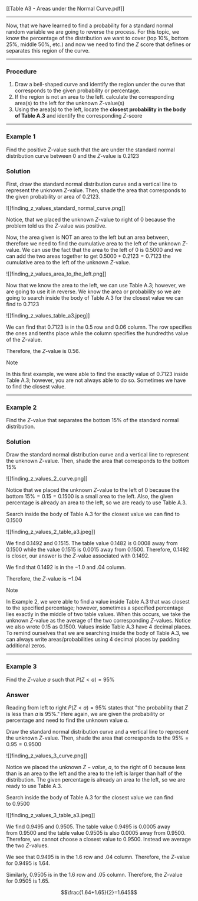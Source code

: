 [[Table A3 - Areas under the Normal Curve.pdf]]
- - -
Now, that we have learned to find a probability for a standard normal random variable we are going to reverse the process. For this topic, we know the percentage of the distribution we want to cover (top 10%, bottom 25%, middle 50%, etc.) and now we need to find the $Z$ score that defines or separates this region of the curve.
****
### Procedure
1. Draw a bell-shaped curve and identify the region under the curve that corresponds to the given probability or percentage.
2. If the region is not an area to the left. calculate the corresponding area(s) to the left for the unknown $Z$-value(s)
3. Using the area(s) to the left, locate the **closest probability in the body of Table A.3** and identify the corresponding $Z$-score

- - -
### Example 1
Find the positive $Z$-value such that the are under the standard normal distribution curve between 0 and the $Z$-value is $0.2123$

### Solution
First, draw the standard normal distribution curve and a vertical line to represent the unknown $Z$-value. Then, shade the area that corresponds to the given probability or area of $0.2123$.

![[finding_z_values_standard_normal_curve.png]]

Notice, that we placed the unknown $Z$-value to right of 0 because the problem told us the $Z$-value was positive.

Now, the area given is NOT an area to the left but an area between, therefore we need to find the cumulative area to the left of the unknown $Z$-value. We can use the fact that the area to the left of 0 is $0.5000$ and we can add the two areas together to get $0.5000 + 0.2123 = 0.7123$ the cumulative area to the left of the unknown $Z$-value.

![[finding_z_values_area_to_the_left.png]]

Now that we know the area to the left, we can use Table A.3; however, we are going to use it in reverse. We know the area or probability so we are going to search inside the body of Table A.3 for the closest value we can find to $0.7123$

![[finding_z_values_table_a3.jpeg]]

We can find that $0.7123$ is in the $0.5$ row and $0.06$ column. The row specifies the ones and tenths place while the column specifies the hundredths value of the $Z$-value.

Therefore, the $Z$-value is $0.56$.


> [!Note]
> In this first example, we were able to find the exactly value of $0.7123$ inside Table A.3; however, you are not always able to do so. Sometimes we have to find the closest value.

- - -
### Example 2
Find the $Z$-value that separates the bottom $15\%$ of the standard normal distribution.

### Solution
Draw the standard normal distribution curve and a vertical line to represent the unknown $Z$-value. Then, shade the area that corresponds to the bottom $15\%$

![[finding_z_values_2_curve.png]]

Notice that we placed the unknown $Z$-value to the left of 0 because the bottom $15\%=0.15=0.1500$ is a small area to the left. Also, the given percentage is already an area to the left, so we are ready to use Table A.3.

Search inside the body of Table A.3 for the closest value we can find to $0.1500$

![[finding_z_values_2_table_a3.jpeg]]

We find $0.1492$ and $0.1515$. The table value $0.1482$ is $0.0008$ away from $0.1500$ while the value $0.1515$ is $0.0015$ away from $0.1500$. Therefore, $0.1492$ is closer, our answer is the $Z$-value associated with $0.1492$.

We find that $0.1492$ is in the $-1.0$ and $.04$ column.

Therefore, the $Z$-value is $-1.04$

> [!Note]
> In Example 2, we were able to find a value inside Table A.3 that was closest to the specified percentage; however, sometimes a specified percentage lies exactly in the middle of two table values. When this occurs, we take the unknown $Z$-value as the average of the two corresponding $Z$-values. Notice we also wrote 0.15 as 0.1500. Values inside Table A.3 have 4 decimal places. To remind ourselves that we are searching inside the body of Table A.3, we can always write areas/probabilities using 4 decimal places by padding additional zeros.

- - -
### Example 3
Find the $Z$-value $a$ such that $P(Z<a)=95\%$

### Answer
Reading from left to right $P(Z<a)=95\%$ states that "the probability that $Z$ is less than $a$ is $95\%$." Here again, we are given the probability or percentage and need to find the unknown value $a$.

Draw the standard normal distribution curve and a vertical line to represent the unknown $Z$-value. Then, shade the area that corresponds to the $95\%=0.95=0.9500$

![[finding_z_values_3_curve.png]]

Notice we placed the unknown $Z-value$, $a$, to the right of 0 because less than is an area to the left and the area to the left is larger than half of the distribution. The given percentage is already an area to the left, so we are ready to use Table A.3.

Search inside the body of Table A.3 for the closest value we can find to $0.9500$

![[finding_z_values_3_table_a3.jpeg]]

We find $0.9495$ and $0.9505$. The table value $0.9495$ is $0.0005$ away from $0.9500$ and the table value $0.9505$ is also $0.0005$ away from $0.9500$. Therefore, we cannot choose a closest value to $0.9500$. Instead we average the two $Z$-values.

We see that $0.9495$ is in the $1.6$ row and $.04$ column. Therefore, the $Z$-value for $0.9495$ is $1.64$.

Similarly, $0.9505$ is in the $1.6$ row and $.05$ column. Therefore, the $Z$-value for $0.9505$ is $1.65$.

$$\frac{1.64+1.65}{2}=1.645$$




